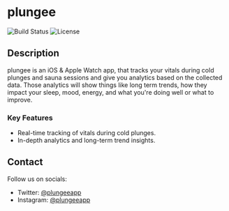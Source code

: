 # plungee

![Build Status](https://img.shields.io/badge/build-passing-brightgreen)
![License](https://img.shields.io/badge/license-MIT-blue)

## Description

plungee is an iOS & Apple Watch app,  that tracks your vitals during cold plunges and sauna sessions and give you analytics based on the collected data. Those analytics will show things like long term trends, how they impact your sleep, mood, energy, and what you're doing well or what to improve.

### Key Features

- Real-time tracking of vitals during cold plunges.
- In-depth analytics and long-term trend insights.

## Contact

Follow us on socials:
- Twitter: [@plungeeapp](https://x.com/plungeeapp)
- Instagram: [@plungeeapp](https://www.instagram.com/plungeeapp)

